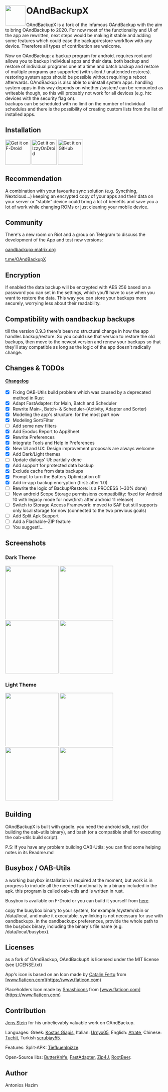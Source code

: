 # OAndBackupX  <img align="left" src="https://raw.githubusercontent.com/machiav3lli/OAndBackupX/master/fastlane/metadata/android/en-US/images/icon.png" width="64" />

OAndBackupX is a fork of the infamous OAndBackup with the aim to bring OAndBackup to 2020. For now most of the functionality and UI of the app are rewritten, next steps would be making it stable and adding some features which could ease the backup/restore workflow with any device. Therefore all types of contribution are welcome.

Now on OAndBackup: a backup program for android. requires root and allows you to backup individual apps and their data.
both backup and restore of individual programs one at a time and batch backup and restore of multiple programs are supported (with silent / unattended restores). 
restoring system apps should be possible without requiring a reboot afterwards. OAndBackup is also able to uninstall system apps. handling system apps in this way depends on whether /system/ can be remounted as writeable though, so this will probably not work for all devices (e.g. htc devices with the security flag on).  
backups can be scheduled with no limit on the number of individual schedules and there is the possibility of creating custom lists from the list of installed apps.

## Installation

[<img src="https://fdroid.gitlab.io/artwork/badge/get-it-on.png" alt="Get it on F-Droid" height="80">](https://f-droid.org/packages/com.machiav3lli.backup/)
[<img src="https://gitlab.com/IzzyOnDroid/repo/-/raw/master/assets/IzzyOnDroid.png" alt="Get it on IzzyOnDroid" height="80">](https://apt.izzysoft.de/fdroid/index/apk/com.machiav3lli.backup)
[<img src="badge_github.png" alt="Get it on GitHub" height="80">](https://github.com/machiav3lli/oandbackupx/releases)

## Recommendation

A combination with your favourite sync solution (e.g. Syncthing, Nextcloud...)  keeping an encrypted copy of your apps and their data on your server or "stable" device could bring a lot of benefits and save you a lot of work while changing ROMs or just cleaning your mobile device.

## Community

There's a new room on Riot and a group on Telegram to discuss the development of the App and test new versions:

[oandbackupx:matrix.org](https://matrix.to/#/!PiXJUneYCnkWAjekqX:matrix.org?via=matrix.org) 

[t.me/OAndBackupX](https://t.me/OAndBackupX)

## Encryption

If enabled the data backup will be encrypted with AES 256 based on a password you can set in the settings, which you'll have to use when you want to restore the data. This way you can store your backups more securely, worrying less about their readability.  

## Compatibility with oandbackup backups

till the version 0.9.3 there's been no structural change in how the app handles backup/restore. So you could use that version to restore the old backups, then move to the newest version and renew your backups so that they'll stay compatible as long as the logic of the app doesn't radically change.

## Changes & TODOs

#### [Changelog](https://github.com/machiav3lli/oandbackupx/blob/master/changelog.md)

- [x] Fixing OAB-Utils build problem which was caused by a deprecated method in Rust
- [x] Adapt FastAdapter: for Main, Batch and Scheduler
- [x] Rewrite Main-, Batch- & Scheduler-(Activity, Adapter and Sorter)
- [x] Modeling the app's structure: for the most part now
- [x] Modeling Sort/Filter
- [ ] Add some new filters
- [x] Add Exodus Report to AppSheet
- [x] Rewrite Preferences
- [x] Integrate Tools and Help in Preferences
- [x] New UI and UX: Design improvement proposals are always welcome
- [x] Add Dark/Light themes
- [ ] Update dialogs' UI: partially done
- [x] Add support for protected data backup
- [x] Exclude cache from data backups
- [x] Prompt to turn the Battery Optimization off
- [x] Add in-app backup encryption (first: after 1.0)
- [ ] Rewrite the logic of Backup/Restore: is a PROCESS (~30% done)
- [ ] New android Scope Storage permissions compatibility: fixed for Android 10 with legacy mode for now(first: after android 11 release)
- [ ] Switch to Storage Access Framework: moved to SAF but still supports only local storage for now (connected to the two previous goals)
- [ ] Add Split Apk Support
- [ ] Add a Flashable-ZIP feature
- [ ] You suggest!...

## Screenshots

### Dark Theme

<p float="left">
 <img src="/fastlane/metadata/android/en-US/images/phoneScreenshots/1.png" width="170" />
 <img src="/fastlane/metadata/android/en-US/images/phoneScreenshots/2.png" width="170" />
 <img src="/fastlane/metadata/android/en-US/images/phoneScreenshots/3.png" width="170" />
 <img src="/fastlane/metadata/android/en-US/images/phoneScreenshots/4.png" width="170" />
</p>

### Light Theme

<p float="left">
 <img src="/fastlane/metadata/android/en-US/images/phoneScreenshots/5.png" width="170" />
 <img src="/fastlane/metadata/android/en-US/images/phoneScreenshots/6.png" width="170" />
 <img src="/fastlane/metadata/android/en-US/images/phoneScreenshots/7.png" width="170" />
 <img src="/fastlane/metadata/android/en-US/images/phoneScreenshots/8.png" width="170" />
</p>

## Building

OAndBackupX is built with gradle. you need the android sdk, rust (for building the oab-utils binary), and bash (or a compatible shell for executing the oab-utils build script).

P.S: If you have any problem building OAB-Utils: you can find some helping notes in its Readme.md

## Busybox / OAB-Utils

a working busybox installation is required at the moment, but work is in progress to include all the needed functionality in a binary included in the apk. this program is called oab-utils and is written in rust.

Busybox is available on F-Droid or you can build it yourself from [here](https://busybox.net).

copy the busybox binary to your system, for example /system/xbin or /data/local, and make it executable. symlinking is not necessary for use with oandbackupx. in the oandbackupx preferences, provide the whole path to the busybox binary, including the binary's file name (e.g. /data/local/busybox).

## Licenses

as a fork of OAndBackup, OAndBackupX is licensed under the MIT license (see LICENSE.txt)

App's icon is based on an Icon made by [Catalin Fertu](https://www.flaticon.com/authors/catalin-fertu) from [www.flaticon.com](https://www.flaticon.com)

Placeholders Icon made by [Smashicons](https://www.flaticon.com/authors/smashicons) from [www.flaticon.com](https://www.flaticon.com)

## Contribution

[Jens Stein](https://github.com/jensstein) for his unbelievably valuable work on OAndBackup. 

Languages: Greek: [Kostas Giapis](https://github.com/tsiflimagas), Italian: [Urnyx05](https://github.com/Urnyx05), English: [Atrate](https://github.com/Atrate), Chinese: [Tuchit](https://github.com/tuchit), Turkish [scrubjay55](https://github.com/scrubjay55).

Features: Split-APK: [Tiefkuehlpizze](https://github.com/Tiefkuehlpizze).

Open-Source libs: [ButterKnife](https://github.com/JakeWharton/butterknife), [FastAdapter](https://github.com/mikepenz/FastAdapter), [Zip4J](https://github.com/srikanth-lingala/zip4j), [RootBeer](https://github.com/scottyab/rootbeer).

## Author

Antonios Hazim

